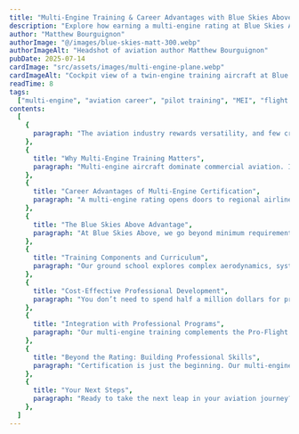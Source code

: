 ```yaml
---
title: "Multi-Engine Training & Career Advantages with Blue Skies Above"
description: "Explore how earning a multi-engine rating at Blue Skies Above Flight School can open new career pathways, improve flight safety, and accelerate your journey toward professional aviation success."
author: "Matthew Bourguignon"
authorImage: "@/images/blue-skies-matt-300.webp"
authorImageAlt: "Headshot of aviation author Matthew Bourguignon"
pubDate: 2025-07-14
cardImage: "src/assets/images/multi-engine-plane.webp"
cardImageAlt: "Cockpit view of a twin-engine training aircraft at Blue Skies Above"
readTime: 8
tags:
  ["multi-engine", "aviation career", "pilot training", "MEI", "flight school"]
contents:
  [
    {
      paragraph: "The aviation industry rewards versatility, and few credentials demonstrate pilot capability quite like a multi-engine rating. For aspiring commercial pilots, flight instructors, and aviation professionals, mastering twin-engine aircraft operations represents a pivotal step toward advanced career opportunities and enhanced safety proficiency.",
    },
    {
      title: "Why Multi-Engine Training Matters",
      paragraph: "Multi-engine aircraft dominate commercial aviation. In multi-engine training, you’ll learn critical skills such as handling engine failures, managing weight and balance, and mastering complex systems. The training challenges pilots to think systematically about performance and decision-making under pressure , skills essential for real-world aviation.",
    },
    {
      title: "Career Advantages of Multi-Engine Certification",
      paragraph: "A multi-engine rating opens doors to regional airlines, charter operations, and corporate flight departments. It also qualifies you to become a Multi-Engine Instructor (MEI), boosting your teaching credentials and flight experience. The training enhances emergency preparedness and safety awareness across all types of flying.",
    },
    {
      title: "The Blue Skies Above Advantage",
      paragraph: "At Blue Skies Above, we go beyond minimum requirements. Our training emphasizes deep understanding, real-world readiness, and expert instruction from instructors who value education over hours. Our multi-engine training integrates seamlessly with commercial pilot and CFI programs, making it a perfect fit for career-focused students.",
    },
    {
      title: "Training Components and Curriculum",
      paragraph: "Our ground school explores complex aerodynamics, systems, and emergency procedures. In-flight training focuses on engine-out scenarios, Vmc recovery, single-engine landings, and aircraft performance. MEI candidates also receive dedicated instruction in how to teach these topics effectively.",
    },
    {
      title: "Cost-Effective Professional Development",
      paragraph: "You don’t need to spend half a million dollars for professional flight training. Blue Skies Above offers a zero-to-hero path , including multi-engine certification , for under $100K, without sacrificing safety, quality, or real-world readiness.",
    },
    {
      title: "Integration with Professional Programs",
      paragraph: "Our multi-engine training complements the Pro-Flight Program, which blends Part 61 certifications with degree flexibility. This integrated approach future-proofs your aviation journey by combining in-demand flight credentials with adaptable career options.",
    },
    {
      title: "Beyond the Rating: Building Professional Skills",
      paragraph: "Certification is just the beginning. Our multi-engine curriculum builds decision-making, confidence, and real-world competence , qualities airlines and employers look for. You're not just earning a rating , you’re becoming a safer, smarter, more capable aviator.",
    },
    {
      title: "Your Next Steps",
      paragraph: "Ready to take the next leap in your aviation journey? Contact Blue Skies Above to enroll in our multi-engine program or explore how it fits into your broader training goals. Whether you're a student pilot or seasoned flyer, we’ll help you reach the next level of your career.",
    },
  ]
---
```

